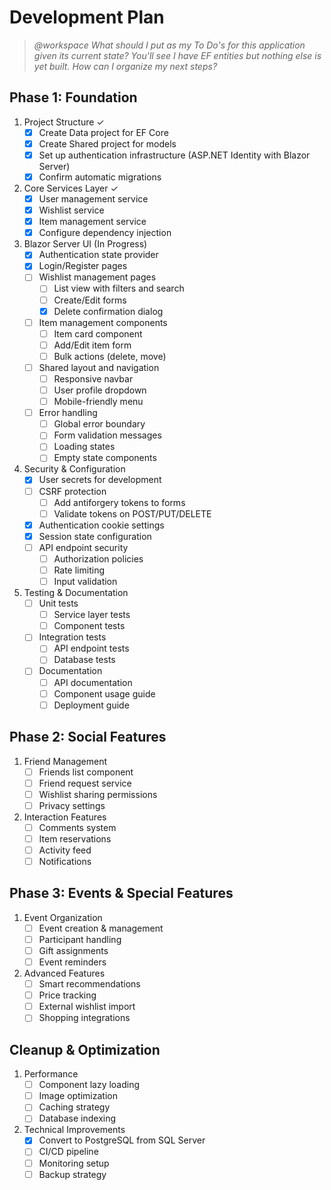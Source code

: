# Development Plan

> <i>@workspace What should I put as my To Do's for this application given its current state? You'll see I have EF entities but nothing else is yet built. How can I organize my next steps?</i>

## Phase 1: Foundation
1. Project Structure ✓
   - [x] Create Data project for EF Core
   - [x] Create Shared project for models 
   - [x] Set up authentication infrastructure (ASP.NET Identity with Blazor Server)
   - [x] Confirm automatic migrations

2. Core Services Layer ✓
   - [x] User management service
   - [x] Wishlist service
   - [x] Item management service
   - [x] Configure dependency injection

3. Blazor Server UI (In Progress)
   - [x] Authentication state provider
   - [x] Login/Register pages
   - [ ] Wishlist management pages
      - [ ] List view with filters and search
      - [ ] Create/Edit forms
      - [x] Delete confirmation dialog
   - [ ] Item management components
      - [ ] Item card component
      - [ ] Add/Edit item form
      - [ ] Bulk actions (delete, move)
   - [ ] Shared layout and navigation
      - [ ] Responsive navbar
      - [ ] User profile dropdown
      - [ ] Mobile-friendly menu
   - [ ] Error handling
      - [ ] Global error boundary
      - [ ] Form validation messages
      - [ ] Loading states
      - [ ] Empty state components

4. Security & Configuration
   - [x] User secrets for development
   - [ ] CSRF protection
      - [ ] Add antiforgery tokens to forms
      - [ ] Validate tokens on POST/PUT/DELETE
   - [x] Authentication cookie settings
   - [x] Session state configuration
   - [ ] API endpoint security
      - [ ] Authorization policies
      - [ ] Rate limiting
      - [ ] Input validation

5. Testing & Documentation
   - [ ] Unit tests
      - [ ] Service layer tests
      - [ ] Component tests
   - [ ] Integration tests
      - [ ] API endpoint tests
      - [ ] Database tests
   - [ ] Documentation
      - [ ] API documentation
      - [ ] Component usage guide
      - [ ] Deployment guide

## Phase 2: Social Features
1. Friend Management
   - [ ] Friends list component
   - [ ] Friend request service
   - [ ] Wishlist sharing permissions
   - [ ] Privacy settings

2. Interaction Features
   - [ ] Comments system
   - [ ] Item reservations
   - [ ] Activity feed
   - [ ] Notifications

## Phase 3: Events & Special Features
1. Event Organization
   - [ ] Event creation & management
   - [ ] Participant handling
   - [ ] Gift assignments
   - [ ] Event reminders

2. Advanced Features
   - [ ] Smart recommendations
   - [ ] Price tracking
   - [ ] External wishlist import
   - [ ] Shopping integrations

## Cleanup & Optimization
1. Performance
   - [ ] Component lazy loading
   - [ ] Image optimization
   - [ ] Caching strategy
   - [ ] Database indexing

2. Technical Improvements
   - [x] Convert to PostgreSQL from SQL Server
   - [ ] CI/CD pipeline
   - [ ] Monitoring setup
   - [ ] Backup strategy